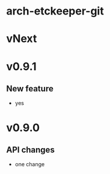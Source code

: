 # arch-etckeeper-git

# vNext

# v0.9.1

## New feature

- yes

# v0.9.0

## API changes

- one change
